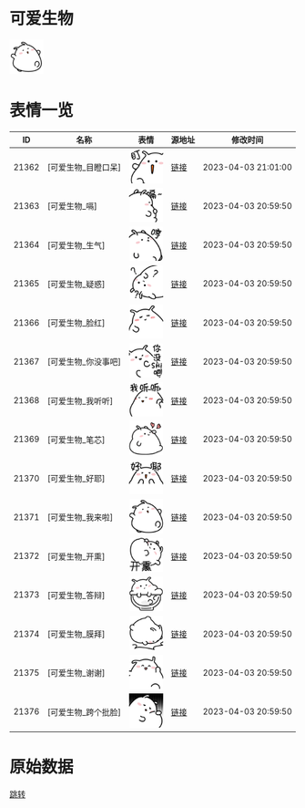 # 可爱生物

<img src="./cover.png" height="60" alt="cover" />

# 表情一览

|ID|名称|表情|源地址|修改时间|
|----|----|----|----|----|
|21362|[可爱生物_目瞪口呆]|<img src="./pic/021362_%5B可爱生物_目瞪口呆%5D.png" height="60" alt="目瞪口呆"/>|[链接](https://i0.hdslb.com/bfs/garb/5d99fb12ea84fdc2deb4b51694ffad6d18c079e7.png)|2023-04-03 21:01:00|
|21363|[可爱生物_嗝]|<img src="./pic/021363_%5B可爱生物_嗝%5D.png" height="60" alt="嗝"/>|[链接](https://i0.hdslb.com/bfs/garb/4647536dbdb5eaa6671872fe35a3b998d846683d.png)|2023-04-03 20:59:50|
|21364|[可爱生物_生气]|<img src="./pic/021364_%5B可爱生物_生气%5D.png" height="60" alt="生气"/>|[链接](https://i0.hdslb.com/bfs/garb/53d32dba967e6082e3fd5759edd76c0638173bf2.png)|2023-04-03 20:59:50|
|21365|[可爱生物_疑惑]|<img src="./pic/021365_%5B可爱生物_疑惑%5D.png" height="60" alt="疑惑"/>|[链接](https://i0.hdslb.com/bfs/garb/1d3c46a7e53490732a703f0a62862ac1149aac00.png)|2023-04-03 20:59:50|
|21366|[可爱生物_脸红]|<img src="./pic/021366_%5B可爱生物_脸红%5D.png" height="60" alt="脸红"/>|[链接](https://i0.hdslb.com/bfs/garb/6cdfa7272cf70ee9a7a9391890119f3d3b2922d0.png)|2023-04-03 20:59:50|
|21367|[可爱生物_你没事吧]|<img src="./pic/021367_%5B可爱生物_你没事吧%5D.png" height="60" alt="你没事吧"/>|[链接](https://i0.hdslb.com/bfs/garb/b5cadca1ea45976fb7a0ff2d5877c61dbf0a2542.png)|2023-04-03 20:59:50|
|21368|[可爱生物_我听听]|<img src="./pic/021368_%5B可爱生物_我听听%5D.png" height="60" alt="我听听"/>|[链接](https://i0.hdslb.com/bfs/garb/339d4848819f9443c97e1750b24a40656778daf3.png)|2023-04-03 20:59:50|
|21369|[可爱生物_笔芯]|<img src="./pic/021369_%5B可爱生物_笔芯%5D.png" height="60" alt="笔芯"/>|[链接](https://i0.hdslb.com/bfs/garb/b246f8221dfb3f53bb5d844282fd24d57cf2f244.png)|2023-04-03 20:59:50|
|21370|[可爱生物_好耶]|<img src="./pic/021370_%5B可爱生物_好耶%5D.png" height="60" alt="好耶"/>|[链接](https://i0.hdslb.com/bfs/garb/b271815611195cb3acc743471c6170948e860674.png)|2023-04-03 20:59:50|
|21371|[可爱生物_我来啦]|<img src="./pic/021371_%5B可爱生物_我来啦%5D.png" height="60" alt="我来啦"/>|[链接](https://i0.hdslb.com/bfs/garb/388dff2d896c0433a98b8eb97323962062367418.png)|2023-04-03 20:59:50|
|21372|[可爱生物_开熏]|<img src="./pic/021372_%5B可爱生物_开熏%5D.png" height="60" alt="开熏"/>|[链接](https://i0.hdslb.com/bfs/garb/8065108c080330e788b2631b1537638065617836.png)|2023-04-03 20:59:50|
|21373|[可爱生物_答辩]|<img src="./pic/021373_%5B可爱生物_答辩%5D.png" height="60" alt="答辩"/>|[链接](https://i0.hdslb.com/bfs/garb/aeaa098a6d58a8ba28c6a32cf68034a53437b710.png)|2023-04-03 20:59:50|
|21374|[可爱生物_膜拜]|<img src="./pic/021374_%5B可爱生物_膜拜%5D.png" height="60" alt="膜拜"/>|[链接](https://i0.hdslb.com/bfs/garb/31f249281d0c05e9d214653174755fca4a505d51.png)|2023-04-03 20:59:50|
|21375|[可爱生物_谢谢]|<img src="./pic/021375_%5B可爱生物_谢谢%5D.png" height="60" alt="谢谢"/>|[链接](https://i0.hdslb.com/bfs/garb/1ba6574be422ba2d0da4b1163586fcc05616a649.png)|2023-04-03 20:59:50|
|21376|[可爱生物_跨个批脸]|<img src="./pic/021376_%5B可爱生物_跨个批脸%5D.png" height="60" alt="跨个批脸"/>|[链接](https://i0.hdslb.com/bfs/garb/ae1ec16a265a8cb033506689558ae8a9b946b579.png)|2023-04-03 20:59:50|

# 原始数据

[跳转](./raw.json)

